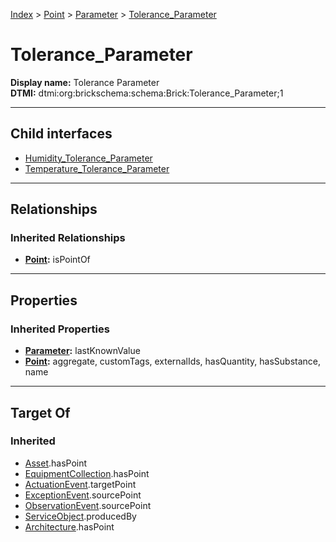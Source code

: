 [Index](../../../index.md) > [Point](../../Point.md) > [Parameter](../Parameter.md) > [Tolerance_Parameter](#)
# Tolerance_Parameter

**Display name:** Tolerance Parameter<br />
**DTMI:** dtmi:org:brickschema:schema:Brick:Tolerance_Parameter;1

---

## Child interfaces
* [Humidity_Tolerance_Parameter](Humidity_Tolerance_Parameter.md)
* [Temperature_Tolerance_Parameter](Temperature_Tolerance_Parameter.md)

---

## Relationships

### Inherited Relationships
* **[Point](../../Point.md):** isPointOf

---

## Properties

### Inherited Properties
* **[Parameter](../Parameter.md):** lastKnownValue
* **[Point](../../Point.md):** aggregate, customTags, externalIds, hasQuantity, hasSubstance, name

---

## Target Of
### Inherited
* [Asset](../../../Asset/Asset.md).hasPoint
* [EquipmentCollection](../../../Collection/EquipmentCollection.md).hasPoint
* [ActuationEvent](../../../Event/PointEvent/ActuationEvent.md).targetPoint
* [ExceptionEvent](../../../Event/PointEvent/ExceptionEvent.md).sourcePoint
* [ObservationEvent](../../../Event/PointEvent/ObservationEvent.md).sourcePoint
* [ServiceObject](../../../Information/ServiceObject/ServiceObject.md).producedBy
* [Architecture](../../../Space/Architecture/Architecture.md).hasPoint
